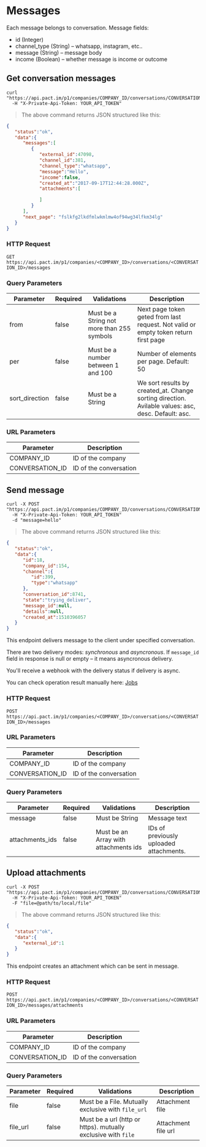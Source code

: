# Messages

Each message belongs to conversation. Message fields:

* id (Integer)
* channel_type (String) – whatsapp, instagram, etc..
* message (String) – message body
* income (Boolean) – whether message is income or outcome


## Get conversation messages

```shell
curl "https://api.pact.im/p1/companies/COMPANY_ID/conversations/CONVERSATION_ID/messages"
  -H "X-Private-Api-Token: YOUR_API_TOKEN"
```

> The above command returns JSON structured like this:

```json
{
   "status":"ok",
   "data":{
      "messages":[
         {
            "external_id":47098,
            "channel_id":381,
            "channel_type":"whatsapp",
            "message":"Hello",
            "income":false,
            "created_at":"2017-09-17T12:44:28.000Z",
            "attachments":[

            ]
         }
      ],
      "next_page": "fslkfg2lkdfmlwkmlmw4of94wg34lfkm34lg"
   }
}
```

### HTTP Request

`GET https://api.pact.im/p1/companies/<COMPANY_ID>/conversations/<CONVERSATION_ID>/messages`

### Query Parameters

Parameter | Required | Validations | Description
--------- | -------- | ----------- | -----------
from | false | Must be a String not more than 255 symbols | Next page token geted from last request. Not valid or empty token return first page
per | false | Must be a number between 1 and 100 | Number of elements per page. Default: 50
sort_direction | false | Must be a String | We sort results by created_at. Change sorting direction. Avilable values: asc, desc. Default: asc.

### URL Parameters

Parameter | Description
--------- | -----------
COMPANY_ID | ID of the company
CONVERSATION_ID | ID of the conversation

## Send message

```shell
curl -X POST "https://api.pact.im/p1/companies/COMPANY_ID/conversations/CONVERSATION_ID/messages"
  -H "X-Private-Api-Token: YOUR_API_TOKEN"
  -d "message=hello"
```

> The above command returns JSON structured like this:

```json
{
   "status":"ok",
   "data":{
      "id":18,
      "company_id":154,
      "channel":{
         "id":399,
         "type":"whatsapp"
      },
      "conversation_id":8741,
      "state":"trying_deliver",
      "message_id":null,
      "details":null,
      "created_at":1510396057
   }
}
```

This endpoint delivers message to the client under specified
conversation.

There are two delivery modes: *synchronous* and *asyncronous*.
If `message_id` field in response is null or empty – it means asyncronous delivery.

You'll receive a webhook with the delivery status if delivery is async.

You can check operation result manually here: [Jobs](#jobs)

### HTTP Request

`POST https://api.pact.im/p1/companies/<COMPANY_ID>/conversations/<CONVERSATION_ID>/messages`

### URL Parameters

Parameter | Description
--------- | -----------
COMPANY_ID | ID of the company
CONVERSATION_ID | ID of the conversation

### Query Parameters

Parameter | Required | Validations | Description
--------- | -------- | ----------- | -----------
message | false | Must be String | Message text
attachments_ids | false | Must be an Array with attachments ids | IDs of previously uploaded attachments.

## Upload attachments

```shell
curl -X POST "https://api.pact.im/p1/companies/COMPANY_ID/conversations/CONVERSATION_ID/messages/attachments"
  -H "X-Private-Api-Token: YOUR_API_TOKEN"
  -F "file=@path/to/local/file"
```

> The above command returns JSON structured like this:

```json
{
   "status":"ok",
   "data":{
      "external_id":1
   }
}
```

This endpoint creates an attachment which can be sent in message.

### HTTP Request

`POST https://api.pact.im/p1/companies/<COMPANY_ID>/conversations/<CONVERSATION_ID>/messages/attachments`

### URL Parameters

Parameter | Description
--------- | -----------
COMPANY_ID | ID of the company
CONVERSATION_ID | ID of the conversation

### Query Parameters

Parameter | Required | Validations | Description
--------- | -------- | ----------- | -----------
file | false | Must be a File. Mutually exclusive with `file_url` | Attachment file
file_url | false | Must be a url (http or https). mutually exclusive with `file` | Attachment file url

